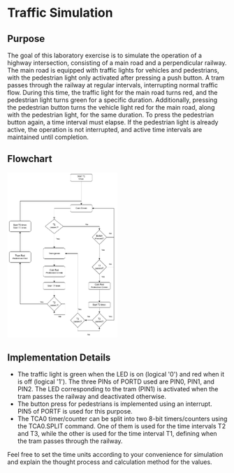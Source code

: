 # Traffic Simulation

## Purpose
The goal of this laboratory exercise is to simulate the operation of a highway intersection, consisting of a main road and a perpendicular railway. The main road is equipped with traffic lights for vehicles and pedestrians, with the pedestrian light only activated after pressing a push button. A tram passes through the railway at regular intervals, interrupting normal traffic flow. During this time, the traffic light for the main road turns red, and the pedestrian light turns green for a specific duration. Additionally, pressing the pedestrian button turns the vehicle light red for the main road, along with the pedestrian light, for the same duration. To press the pedestrian button again, a time interval must elapse. If the pedestrian light is already active, the operation is not interrupted, and active time intervals are maintained until completion.

## Flowchart
<img src="./flowchart.png" width="50%" height="50%">

## Implementation Details
- The traffic light is green when the LED is on (logical '0') and red when it is off (logical '1'). The three PINs of PORTD used are PIN0, PIN1, and PIN2. The LED corresponding to the tram (PIN1) is activated when the tram passes the railway and deactivated otherwise.
- The button press for pedestrians is implemented using an interrupt. PIN5 of PORTF is used for this purpose.
- The TCA0 timer/counter can be split into two 8-bit timers/counters using the TCA0.SPLIT command. One of them is used for the time intervals T2 and T3, while the other is used for the time interval T1, defining when the tram passes through the railway.

Feel free to set the time units according to your convenience for simulation and explain the thought process and calculation method for the values.
